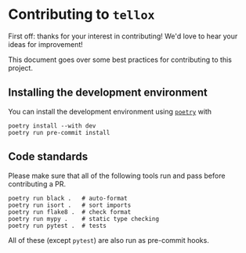 # Contributing to `tellox`

First off: thanks for your interest in contributing! We'd love to hear your ideas for improvement!

This document goes over some best practices for contributing to this project.

## Installing the development environment

You can install the development environment using [`poetry`](https://python-poetry.org/docs/) with

```
poetry install --with dev
poetry run pre-commit install
```

## Code standards

Please make sure that all of the following tools run and pass before contributing a PR.

```
poetry run black .   # auto-format
poetry run isort .   # sort imports
poetry run flake8 .  # check format
poetry run mypy .    # static type checking
poetry run pytest .  # tests
```

All of these (except `pytest`) are also run as pre-commit hooks.

